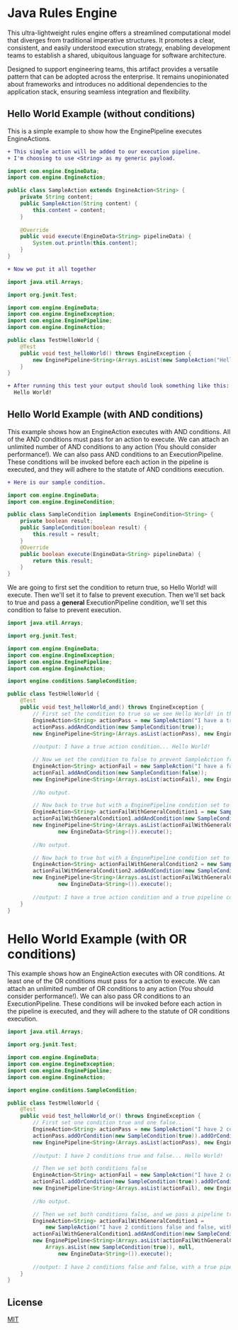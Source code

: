 # Java Rules Engine

This ultra-lightweight rules engine offers a streamlined computational model that diverges from traditional imperative structures. It promotes a clear, consistent, and easily understood execution strategy, enabling development teams to establish a shared, ubiquitous language for software architecture.

Designed to support engineering teams, this artifact provides a versatile pattern that can be adopted across the enterprise. It remains unopinionated about frameworks and introduces no additional dependencies to the application stack, ensuring seamless integration and flexibility.

## Hello World Example (without conditions)

This is a simple example to show how the EnginePipeline executes EngineActions.

```diff
+ This simple action will be added to our execution pipeline.
+ I'm choosing to use <String> as my generic payload.
```
```java
import com.engine.EngineData;
import com.engine.EngineAction;

public class SampleAction extends EngineAction<String> {
	private String content;
	public SampleAction(String content) {
		this.content = content;
	}
	
	@Override
	public void execute(EngineData<String> pipelineData) {
		System.out.println(this.content);
	}
}
```
```diff
+ Now we put it all together
```
```java
import java.util.Arrays;

import org.junit.Test;

import com.engine.EngineData;
import com.engine.EngineException;
import com.engine.EnginePipeline;
import com.engine.EngineAction;

public class TestHelloWorld {
	@Test
	public void test_helloWorld() throws EngineException {
		new EnginePipeline<String>(Arrays.asList(new SampleAction("Hello World!")), new EngineData<String>()).execute();
	}
}
```
```diff
+ After running this test your output should look something like this:
  Hello World!
```

## Hello World Example (with AND conditions)

This example shows how an EngineAction executes with AND conditions. All of the AND conditions must pass for an action to execute. We can attach an unlimited number of AND conditions to any action (You should consider performance!). We can also pass AND conditions to an ExecutionPipeline. These conditions will be invoked before each action in the pipeline is executed, and they will adhere to the statute of AND conditions execution. 

```diff
+ Here is our sample condition.
```
```java
import com.engine.EngineData;
import com.engine.EngineCondition;

public class SampleCondition implements EngineCondition<String> {
	private boolean result;
	public SampleCondition(boolean result) {
		this.result = result;
	}
	@Override
	public boolean execute(EngineData<String> pipelineData) {
		return this.result;
	}
}
```
We are going to first set the condition to return true, so Hello World! will execute. Then we'll set it to false to prevent execution. Then we'll set back to true and pass a **general** ExecutionPipeline condition, we'll set this condition to false to prevent execution.
```java
import java.util.Arrays;

import org.junit.Test;

import com.engine.EngineData;
import com.engine.EngineException;
import com.engine.EnginePipeline;
import com.engine.EngineAction;

import engine.conditions.SampleCondition;

public class TestHelloWorld {
	@Test
	public void test_helloWorld_and() throws EngineException {
		// First set the condition to true so we see Hello World! in the out put.
		EngineAction<String> actionPass = new SampleAction("I have a true action condition... Hello World!");
		actionPass.addAndCondition(new SampleCondition(true));
		new EnginePipeline<String>(Arrays.asList(actionPass), new EngineData<String>()).execute();
		
		//output: I have a true action condition... Hello World!

		// Now we set the condition to false to prevent SampleAction from execution.
		EngineAction<String> actionFail = new SampleAction("I have a false condition...");
		actionFail.addAndCondition(new SampleCondition(false));
		new EnginePipeline<String>(Arrays.asList(actionFail), new EngineData<String>()).execute();
		
		//No output.

		// Now back to true but with a EnginePipeline condition set to false.
		EngineAction<String> actionFailWithGeneralCondition1 = new SampleAction("I have a true action condition but a false pipeline condition...");
		actionFailWithGeneralCondition1.addAndCondition(new SampleCondition(true));
		new EnginePipeline<String>(Arrays.asList(actionFailWithGeneralCondition1), null, Arrays.asList(new SampleCondition(false)),
				new EngineData<String>()).execute();
		
		//No output.

		// Now back to true but with a EnginePipeline condition set to true.
		EngineAction<String> actionFailWithGeneralCondition2 = new SampleAction("I have a true action condition and a true pipeline condition... Hello World!");
		actionFailWithGeneralCondition2.addAndCondition(new SampleCondition(true));
		new EnginePipeline<String>(Arrays.asList(actionFailWithGeneralCondition2), null, Arrays.asList(new SampleCondition(true)),
				new EngineData<String>()).execute();
		
		//output: I have a true action condition and a true pipeline condition... Hello World!
	}
}
```
# Hello World Example (with OR conditions)
This example shows how an EngineAction executes with OR conditions. At least one of the OR conditions must pass for a action to execute. We can attach an unlimited number of OR conditions to any action (You should consider performance!). We can also pass OR conditions to an ExecutionPipeline. These conditions will be invoked before each action in the pipeline is executed, and they will adhere to the statute of OR conditions execution.

```java
import java.util.Arrays;

import org.junit.Test;

import com.engine.EngineData;
import com.engine.EngineException;
import com.engine.EnginePipeline;
import com.engine.EngineAction;

import engine.conditions.SampleCondition;

public class TestHelloWorld {
	@Test
	public void test_helloWorld_or() throws EngineException {
		// First set one condition true and one false...
		EngineAction<String> actionPass = new SampleAction("I have 2 conditions true and false... Hello World!");
		actionPass.addOrCondition(new SampleCondition(true)).addOrCondition(new SampleCondition(true));
		new EnginePipeline<String>(Arrays.asList(actionPass), new EngineData<String>()).execute();
		
		//output: I have 2 conditions true and false... Hello World!

		// Then we set both conditions false
		EngineAction<String> actionFail = new SampleAction("I have 2 conditions false and false... Hello World!");
		actionFail.addOrCondition(new SampleCondition(true)).addOrCondition(new SampleCondition(false));
		new EnginePipeline<String>(Arrays.asList(actionFail), new EngineData<String>()).execute();
		
		//No output.

		// Then we set both conditions false, and we pass a pipeline true condition...
		EngineAction<String> actionFailWithGeneralCondition1 = 
			new SampleAction("I have 2 conditions false and false, with a true pipeline condition... Hello World!");
		actionFailWithGeneralCondition1.addAndCondition(new SampleCondition(true));
		new EnginePipeline<String>(Arrays.asList(actionFailWithGeneralCondition1), 
			Arrays.asList(new SampleCondition(true)), null,
				new EngineData<String>()).execute();
		
		//output: I have 2 conditions false and false, with a true pipeline condition... Hello World!
	}
}
```

## License
[MIT](https://choosealicense.com/licenses/mit/)

